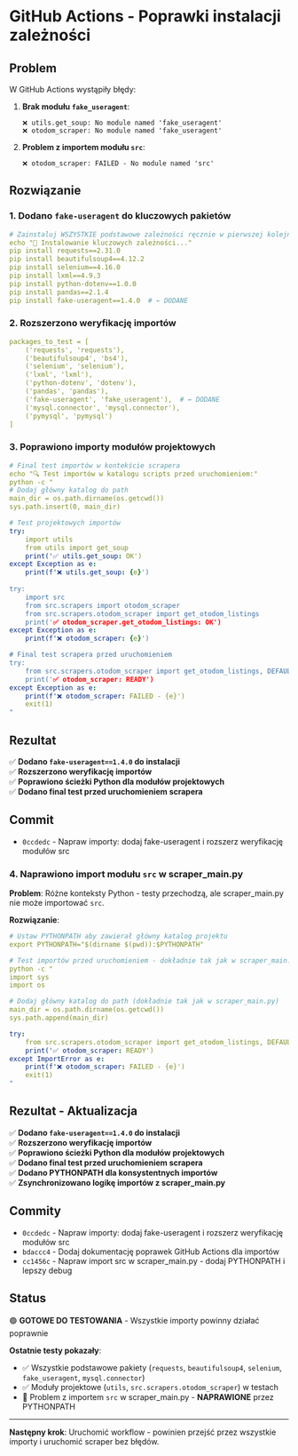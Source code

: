 # GitHub Actions - Poprawki instalacji zależności

## Problem

W GitHub Actions wystąpiły błędy:

1. **Brak modułu `fake_useragent`**:
   ```
   ❌ utils.get_soup: No module named 'fake_useragent'
   ❌ otodom_scraper: No module named 'fake_useragent'
   ```

2. **Problem z importem modułu `src`**:
   ```
   ❌ otodom_scraper: FAILED - No module named 'src'
   ```

## Rozwiązanie

### 1. Dodano `fake-useragent` do kluczowych pakietów

```yaml
# Zainstaluj WSZYSTKIE podstawowe zależności ręcznie w pierwszej kolejności
echo "🔧 Instalowanie kluczowych zależności..."
pip install requests==2.31.0
pip install beautifulsoup4==4.12.2
pip install selenium==4.16.0
pip install lxml==4.9.3
pip install python-dotenv==1.0.0
pip install pandas==2.1.4
pip install fake-useragent==1.4.0  # ← DODANE
```

### 2. Rozszerzono weryfikację importów

```yaml
packages_to_test = [
    ('requests', 'requests'),
    ('beautifulsoup4', 'bs4'),
    ('selenium', 'selenium'),
    ('lxml', 'lxml'),
    ('python-dotenv', 'dotenv'),
    ('pandas', 'pandas'),
    ('fake-useragent', 'fake_useragent'),  # ← DODANE
    ('mysql.connector', 'mysql.connector'),
    ('pymysql', 'pymysql')
]
```

### 3. Poprawiono importy modułów projektowych

```yaml
# Final test importów w kontekście scrapera
echo "🔍 Test importów w katalogu scripts przed uruchomieniem:"
python -c "
# Dodaj główny katalog do path
main_dir = os.path.dirname(os.getcwd())
sys.path.insert(0, main_dir)

# Test projektowych importów
try:
    import utils
    from utils import get_soup
    print('✅ utils.get_soup: OK')
except Exception as e:
    print(f'❌ utils.get_soup: {e}')
    
try:
    import src
    from src.scrapers import otodom_scraper
    from src.scrapers.otodom_scraper import get_otodom_listings
    print('✅ otodom_scraper.get_otodom_listings: OK')
except Exception as e:
    print(f'❌ otodom_scraper: {e}')

# Final test scrapera przed uruchomieniem
try:
    from src.scrapers.otodom_scraper import get_otodom_listings, DEFAULT_BASE_URL
    print('✅ otodom_scraper: READY')
except Exception as e:
    print(f'❌ otodom_scraper: FAILED - {e}')
    exit(1)
"
```

## Rezultat

✅ **Dodano `fake-useragent==1.4.0` do instalacji**  
✅ **Rozszerzono weryfikację importów**  
✅ **Poprawiono ścieżki Python dla modułów projektowych**  
✅ **Dodano final test przed uruchomieniem scrapera**  

## Commit

- `0ccdedc` - Napraw importy: dodaj fake-useragent i rozszerz weryfikację modułów src

### 4. Naprawiono import modułu `src` w scraper_main.py

**Problem**: Różne konteksty Python - testy przechodzą, ale scraper_main.py nie może importować `src`.

**Rozwiązanie**:

```yaml
# Ustaw PYTHONPATH aby zawierał główny katalog projektu
export PYTHONPATH="$(dirname $(pwd)):$PYTHONPATH"

# Test importów przed uruchomieniem - dokładnie tak jak w scraper_main.py
python -c "
import sys
import os

# Dodaj główny katalog do path (dokładnie tak jak w scraper_main.py)
main_dir = os.path.dirname(os.getcwd())
sys.path.append(main_dir)

try:
    from src.scrapers.otodom_scraper import get_otodom_listings, DEFAULT_BASE_URL
    print('✅ otodom_scraper: READY')
except ImportError as e:
    print(f'❌ otodom_scraper: FAILED - {e}')
    exit(1)
"
```

## Rezultat - Aktualizacja

✅ **Dodano `fake-useragent==1.4.0` do instalacji**  
✅ **Rozszerzono weryfikację importów**  
✅ **Poprawiono ścieżki Python dla modułów projektowych**  
✅ **Dodano final test przed uruchomieniem scrapera**  
✅ **Dodano PYTHONPATH dla konsystentnych importów**  
✅ **Zsynchronizowano logikę importów z scraper_main.py**  

## Commity

- `0ccdedc` - Napraw importy: dodaj fake-useragent i rozszerz weryfikację modułów src
- `bdaccc4` - Dodaj dokumentację poprawek GitHub Actions dla importów
- `cc1456c` - Napraw import src w scraper_main.py - dodaj PYTHONPATH i lepszy debug

## Status

🟢 **GOTOWE DO TESTOWANIA** - Wszystkie importy powinny działać poprawnie

**Ostatnie testy pokazały**:
- ✅ Wszystkie podstawowe pakiety (`requests`, `beautifulsoup4`, `selenium`, `fake_useragent`, `mysql.connector`)
- ✅ Moduły projektowe (`utils`, `src.scrapers.otodom_scraper`) w testach
- 🔧 Problem z importem `src` w scraper_main.py - **NAPRAWIONE** przez PYTHONPATH

---

**Następny krok**: Uruchomić workflow - powinien przejść przez wszystkie importy i uruchomić scraper bez błędów. 